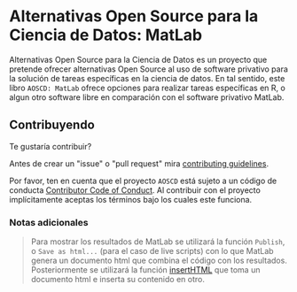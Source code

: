 # Alternativas Open Source para la Ciencia de Datos: MatLab

Alternativas Open Source para la Ciencia de Datos es un proyecto que pretende ofrecer alternativas Open Source al uso de software privativo para la solución de tareas específicas en la ciencia de datos. En tal sentido, este libro `AOSCD: MatLab` ofrece opciones para realizar tareas específicas en R, o algun otro software libre en comparación con el software privativo MatLab.

## Contribuyendo

Te gustaría contribuir?

Antes de crear un "issue" o "pull request" mira [contributing guidelines](https://github.com/AOSCD/AOSCD/blob/main/.github/CONTRIBUTING.md).

Por favor, ten en cuenta que el proyecto `AOSCD` está sujeto a un código de conducta [Contributor Code of Conduct](CODE_OF_CONDUCT.md). Al contribuir con el proyecto implícitamente aceptas los términos bajo los cuales este funciona.

### Notas adicionales

> Para mostrar los resultados de MatLab se utilizará la función `Publish`, o `Save as html...` (para el caso de live scripts) con lo que MatLab genera un documento html que combina el código con los resultados. Posteriormente se utilizará la función [insertHTML](https://drdsdaniel.github.io/Dmisc/reference/insertHTML.html) que toma un documento html e inserta su contenido en otro.

<!--
Para poder trabajar con el formato bs4_book:
https://stackoverflow.com/questions/64778429/how-can-i-use-the-new-bs4-theme-in-bookdown
-->

